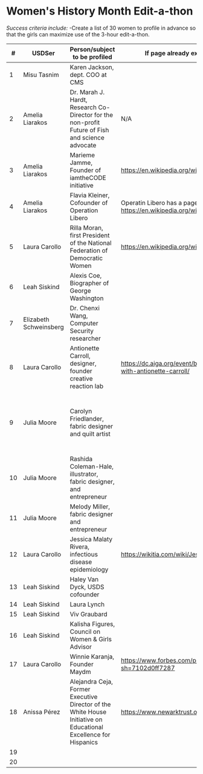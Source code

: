 # Women's History Month Edit-a-thon

*Success criteria include:*
-Create a list of 30 women to profile in advance so that the girls can maximize use of the 3-hour edit-a-thon.


| #  | USDSer | Person/subject to be profiled  | If page already exists, post Wikpedia link here | Include three add'l links |
|---|---|---|---|---|
| 1  | Misu Tasnim  | Karen Jackson, dept. COO at CMS |   | |
| 2  | Amelia Liarakos | Dr. Marah J. Hardt, Research Co-Director for the non-profit Future of Fish and science advocate | N/A | |
| 3  | Amelia Liarakos | Marieme Jamme, Founder of iamtheCODE initiative | https://en.wikipedia.org/wiki/Mari%C3%A9me_Jamme | |
| 4  | Amelia Liarakos |  Flavia Kleiner, Cofounder of Operation Libero | Operatin Libero has a page: https://en.wikipedia.org/wiki/Operation_Libero | |
| 5 | Laura Carollo  | Rilla Moran, first President of the National Federation of Democratic Women  |  https://en.wikipedia.org/wiki/Rilla_Moran | https://www.nfdw.com/history |  https://en.wikipedia.org/wiki/National_Federation_of_Democratic_Women |
| 6  | Leah Siskind  | Alexis Coe, Biographer of George Washington  |   | |
| 7  | Elizabeth Schweinsberg | Dr. Chenxi Wang, Computer Security researcher  |   | |
| 8  | Laura Carollo  | Antionette Carroll, designer, founder creative reaction lab  |  https://dc.aiga.org/event/building-equity-through-design-with-antionette-carroll/ | |
| 9  | Julia Moore  | Carolyn Friedlander, fabric designer and quilt artist  |   |  https://carolynfriedlander.com/press/#lightbox/0/z https://www.seamwork.com/magazine/2017/11/carolyn-friedlander  https://issuu.com/lwmainstreet/docs/newsletter_lwms page 8  https://nymag.com/strategist/article/things-you-need-to-quilt.html  https://mailchi.mp/grainlinestudio/tee-up-new-lark-tee-variation-packs-are-here-1009477?e=b940550814|
| 10  | Julia Moore  | Rashida Coleman-Hale, illustrator, fabric designer, and entrepreneur |   | |
| 11  | Julia Moore  | Melody Miller, fabric designer and entrepreneur  |   | |
| 12  | Laura Carollo  |  Jessica Malaty Rivera, infectious disease epidemiology  | https://wikitia.com/wiki/Jessica_Malaty_Rivera  | https://www.todaysparent.com/influential-parents-list/jessica-malaty-rivera/  |  https://covidtracking.com/ (she was science and comms lead for this project)  |
| 13  | Leah Siskind  | Haley Van Dyck, USDS cofounder  |   | |
| 14  | Leah Siskind  |  Laura Lynch |   | |
| 15  | Leah Siskind  | Viv Graubard  |   | |
| 16  | Leah Siskind | Kalisha Figures, Council on Women & Girls Advisor   |   | |
| 17  | Laura Carollo  | Winnie Karanja, Founder Maydm  | https://www.forbes.com/profile/winnie-karanja/?sh=7102d0ff7287   |  https://www.ibmadison.com/winnie-karanja-maydm/  |  https://wisconsinlife.org/story/one-womans-mission-to-make-tech-open-to-all/ |
| 18  | Anissa Pérez  | Alejandra Ceja, Former Executive Director of the White House Initiative on Educational Excellence for Hispanics  | https://www.newarktrust.org/alejandra_ceja_newark_trust_board |  |
| 19  |   |   |   | |
| 20  |   |   |   | |

